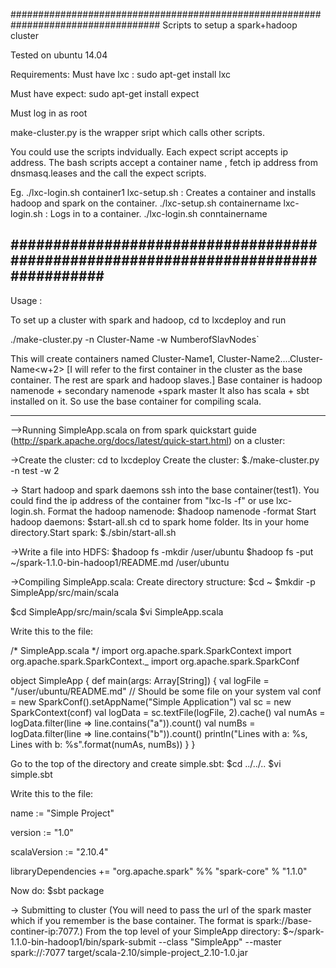 ###################################################################################
Scripts to setup a spark+hadoop cluster  

Tested on ubuntu 14.04
 
Requirements:
Must have lxc : sudo apt-get install lxc

Must have expect: sudo apt-get install expect

Must log in as root

make-cluster.py is the wrapper sript which calls other scripts.

You could use the scripts indvidually.
Each expect script accepts ip address.
The bash scripts accept a container name , fetch ip address from dnsmasq.leases and the call the expect scripts.

Eg. ./lxc-login.sh container1
lxc-setup.sh : Creates a container and installs hadoop and spark on the container. 
./lxc-setup.sh containername
lxc-login.sh : Logs in to a container.
./lxc-login.sh conntainername

################################################################################### 
-------------------------------------------------------------------------------
Usage :

To set up a cluster with spark and hadoop, cd to lxcdeploy and run


./make-cluster.py -n Cluster-Name -w NumberofSlavNodes`

This will create containers named Cluster-Name1, Cluster-Name2....Cluster-Name<w+2>
[I will refer to the first container in the cluster as the base container. The rest are spark and hadoop slaves.]
Base container is hadoop namenode + secondary namenode +spark master
It also has scala + sbt installed on it. So use the base container for compiling scala.


--------------------------------------------------------------------------------

-->Running SimpleApp.scala on from spark quickstart guide (http://spark.apache.org/docs/latest/quick-start.html) on a cluster:

->Create the cluster:
cd to lxcdeploy
Create the cluster: 
$./make-cluster.py -n test -w 2

-> Start hadoop and spark daemons 
ssh into the base container(test1). You could find the ip address of the container from "lxc-ls -f" or use lxc-login.sh.
Format the hadoop namenode:
$hadoop namenode -format
Start hadoop daemons:
$start-all.sh
cd to spark home folder. Its in your home directory.Start spark:
$./sbin/start-all.sh 
 
->Write a file into HDFS:
$hadoop fs -mkdir /user/ubuntu
$hadoop fs -put ~/spark-1.1.0-bin-hadoop1/README.md /user/ubuntu
 
->Compiling SimpleApp.scala:
Create directory structure:
$cd ~
$mkdir -p SimpleApp/src/main/scala

$cd SimpleApp/src/main/scala
$vi SimpleApp.scala

Write this to the file:

/* SimpleApp.scala */
import org.apache.spark.SparkContext
import org.apache.spark.SparkContext._
import org.apache.spark.SparkConf

object SimpleApp {
  def main(args: Array[String]) {
    val logFile = "/user/ubuntu/README.md" // Should be some file on your system
    val conf = new SparkConf().setAppName("Simple Application")
    val sc = new SparkContext(conf)
    val logData = sc.textFile(logFile, 2).cache()
    val numAs = logData.filter(line => line.contains("a")).count()
    val numBs = logData.filter(line => line.contains("b")).count()
    println("Lines with a: %s, Lines with b: %s".format(numAs, numBs))
  }
}




Go to the top of the directory and create simple.sbt:
$cd ../../..
$vi simple.sbt

Write this to the file:

name := "Simple Project"

version := "1.0"

scalaVersion := "2.10.4"

libraryDependencies += "org.apache.spark" %% "spark-core" % "1.1.0"


Now do:
$sbt package


-> Submitting to cluster
(You will need to pass the url of the spark master which if you remember is the base container. The format is spark://base-continer-ip:7077.)
From the top level of your SimpleApp directory:
$~/spark-1.1.0-bin-hadoop1/bin/spark-submit --class "SimpleApp" --master spark://<base-container-ip>:7077 target/scala-2.10/simple-project_2.10-1.0.jar






